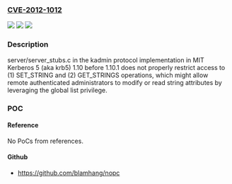 ### [CVE-2012-1012](https://cve.mitre.org/cgi-bin/cvename.cgi?name=CVE-2012-1012)
![](https://img.shields.io/static/v1?label=Product&message=n%2Fa&color=blue)
![](https://img.shields.io/static/v1?label=Version&message=n%2Fa&color=blue)
![](https://img.shields.io/static/v1?label=Vulnerability&message=n%2Fa&color=brighgreen)

### Description

server/server_stubs.c in the kadmin protocol implementation in MIT Kerberos 5 (aka krb5) 1.10 before 1.10.1 does not properly restrict access to (1) SET_STRING and (2) GET_STRINGS operations, which might allow remote authenticated administrators to modify or read string attributes by leveraging the global list privilege.

### POC

#### Reference
No PoCs from references.

#### Github
- https://github.com/blamhang/nopc

